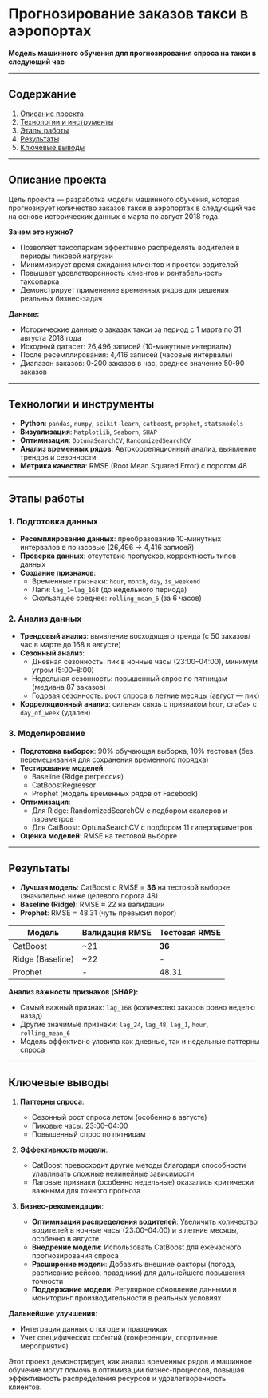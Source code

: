 # Прогнозирование заказов такси в аэропортах  
**Модель машинного обучения для прогнозирования спроса на такси в следующий час**  

---

## Содержание  
1. [Описание проекта](#описание-проекта)  
2. [Технологии и инструменты](#технологии-и-инструменты)  
3. [Этапы работы](#этапы-работы)  
4. [Результаты](#результаты)  
5. [Ключевые выводы](#ключевые-выводы)  

---

## Описание проекта  
Цель проекта — разработка модели машинного обучения, которая прогнозирует количество заказов такси в аэропортах в следующий час на основе исторических данных с марта по август 2018 года.  

**Зачем это нужно?**  
- Позволяет таксопаркам эффективно распределять водителей в периоды пиковой нагрузки  
- Минимизирует время ожидания клиентов и простои водителей  
- Повышает удовлетворенность клиентов и рентабельность таксопарка  
- Демонстрирует применение временных рядов для решения реальных бизнес-задач  

**Данные:**  
- Исторические данные о заказах такси за период с 1 марта по 31 августа 2018 года  
- Исходный датасет: 26,496 записей (10-минутные интервалы)  
- После ресемплирования: 4,416 записей (часовые интервалы)  
- Диапазон заказов: 0-200 заказов в час, среднее значение 50-90 заказов  

---

## Технологии и инструменты  
- **Python**: `pandas`, `numpy`, `scikit-learn`, `catboost`, `prophet`, `statsmodels`
- **Визуализация**: `Matplotlib`, `Seaborn`, `SHAP`  
- **Оптимизация**: `OptunaSearchCV`, `RandomizedSearchCV`  
- **Анализ временных рядов**: Автокорреляционный анализ, выявление трендов и сезонности  
- **Метрика качества**: RMSE (Root Mean Squared Error) с порогом 48  

---

## Этапы работы  
### 1. Подготовка данных  
- **Ресемплирование данных**: преобразование 10-минутных интервалов в почасовые (26,496 → 4,416 записей)  
- **Проверка данных**: отсутствие пропусков, корректность типов данных  
- **Создание признаков**:  
  - Временные признаки: `hour`, `month`, `day`, `is_weekend`  
  - Лаги: `lag_1`–`lag_168` (до недельного периода)  
  - Скользящее среднее: `rolling_mean_6` (за 6 часов)  

### 2. Анализ данных  
- **Трендовый анализ**: выявление восходящего тренда (с 50 заказов/час в марте до 168 в августе)  
- **Сезонный анализ**:  
  - Дневная сезонность: пик в ночные часы (23:00–04:00), минимум утром (5:00–8:00)  
  - Недельная сезонность: повышенный спрос по пятницам (медиана 87 заказов)  
  - Годовая сезонность: рост спроса в летние месяцы (август — пик)  
- **Корреляционный анализ**: сильная связь с признаком `hour`, слабая с `day_of_week` (удален)  

### 3. Моделирование  
- **Подготовка выборок**: 90% обучающая выборка, 10% тестовая (без перемешивания для сохранения временного порядка)  
- **Тестирование моделей**:  
  - Baseline (Ridge регрессия)  
  - CatBoostRegressor  
  - Prophet (модель временных рядов от Facebook)  
- **Оптимизация**:  
  - Для Ridge: RandomizedSearchCV с подбором скалеров и параметров  
  - Для CatBoost: OptunaSearchCV с подбором 11 гиперпараметров  
- **Оценка моделей**: RMSE на тестовой выборке  

---

## Результаты  
- **Лучшая модель**: CatBoost с RMSE = **36** на тестовой выборке (значительно ниже целевого порога 48)  
- **Baseline (Ridge)**: RMSE ≈ 22 на валидации  
- **Prophet**: RMSE = 48.31 (чуть превысил порог)  

| Модель | Валидация RMSE | Тестовая RMSE |
|---|---|---|
| CatBoost | ~21 | **36** |
| Ridge (Baseline) | ~22 | - |
| Prophet | - | 48.31 |

**Анализ важности признаков (SHAP):**  
- Самый важный признак: `lag_168` (количество заказов ровно неделю назад)  
- Другие значимые признаки: `lag_24`, `lag_48`, `lag_1`, `hour`, `rolling_mean_6`  
- Модель эффективно уловила как дневные, так и недельные паттерны спроса  

---

## Ключевые выводы  
1. **Паттерны спроса**:  
   - Сезонный рост спроса летом (особенно в августе)  
   - Пиковые часы: 23:00–04:00  
   - Повышенный спрос по пятницам  

2. **Эффективность модели**:  
   - CatBoost превосходит другие методы благодаря способности улавливать сложные нелинейные зависимости  
   - Лаговые признаки (особенно недельные) оказались критически важными для точного прогноза  

3. **Бизнес-рекомендации**:  
   - **Оптимизация распределения водителей**: Увеличить количество водителей в ночные часы (23:00–04:00) и в летние месяцы, особенно в августе  
   - **Внедрение модели**: Использовать CatBoost для ежечасного прогнозирования спроса  
   - **Расширение модели**: Добавить внешние факторы (погода, расписание рейсов, праздники) для дальнейшего повышения точности  
   - **Поддержание модели**: Регулярное обновление данными и мониторинг производительности в реальных условиях  

**Дальнейшие улучшения**:  
- Интеграция данных о погоде и праздниках  
- Учет специфических событий (конференции, спортивные мероприятия)  

Этот проект демонстрирует, как анализ временных рядов и машинное обучение могут помочь в оптимизации бизнес-процессов, повышая эффективность распределения ресурсов и удовлетворенность клиентов.
